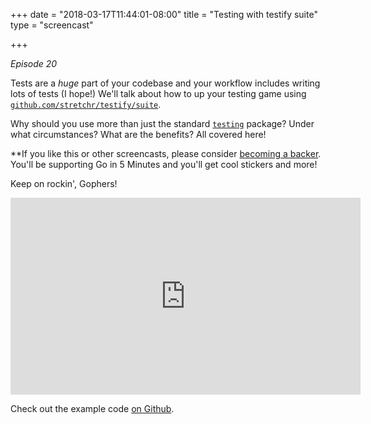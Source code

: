 +++
date = "2018-03-17T11:44:01-08:00"
title = "Testing with testify suite"
type = "screencast"

+++

_Episode 20_

Tests are a _huge_ part of your codebase and your workflow includes writing lots
of tests (I hope!) We'll talk about how to up your testing game using 
[`github.com/stretchr/testify/suite`](https://godoc.org/github.com/stretchr/testify/suite).

Why should you use more than just the standard [`testing`](https://godoc.org/testing)
package? Under what circumstances? What are the benefits? All covered here!

<!--more-->

**If you like this or other screencasts, please consider 
[becoming a backer](https://www.patreon.com/goin5minutes). You'll be supporting
Go in 5 Minutes and you'll get cool stickers and more!

Keep on rockin', Gophers!

<iframe width="560" height="315" src="https://youtu.be/VysLnDFO73c" frameborder="0" allow="autoplay; encrypted-media" allowfullscreen></iframe>

Check out the example code [on Github](https://github.com/arschles/go-in-5-minutes/tree/master/episode20).
